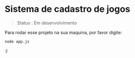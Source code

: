 # Sistema de cadastro de jogos


> Status : Em desenvolvimento

Para rodar esse projeto na sua maquina, por favor digite:

```
node app.js
```


:)